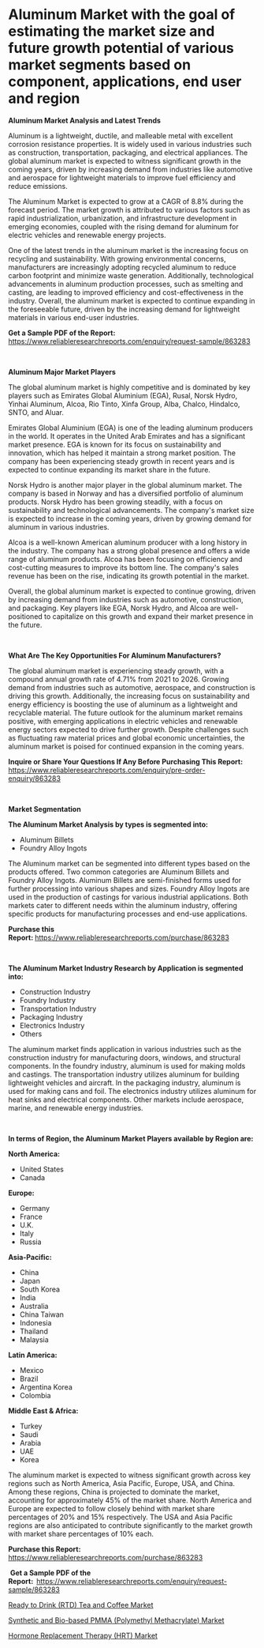 <p><h1>Aluminum Market with the goal of estimating the market size and future growth potential of various market segments based on component, applications, end user and region</h1></p><p><strong>Aluminum Market Analysis and Latest Trends</strong></p>
<p><p>Aluminum is a lightweight, ductile, and malleable metal with excellent corrosion resistance properties. It is widely used in various industries such as construction, transportation, packaging, and electrical appliances. The global aluminum market is expected to witness significant growth in the coming years, driven by increasing demand from industries like automotive and aerospace for lightweight materials to improve fuel efficiency and reduce emissions.</p><p>The Aluminum Market is expected to grow at a CAGR of 8.8% during the forecast period. The market growth is attributed to various factors such as rapid industrialization, urbanization, and infrastructure development in emerging economies, coupled with the rising demand for aluminum for electric vehicles and renewable energy projects.</p><p>One of the latest trends in the aluminum market is the increasing focus on recycling and sustainability. With growing environmental concerns, manufacturers are increasingly adopting recycled aluminum to reduce carbon footprint and minimize waste generation. Additionally, technological advancements in aluminum production processes, such as smelting and casting, are leading to improved efficiency and cost-effectiveness in the industry. Overall, the aluminum market is expected to continue expanding in the foreseeable future, driven by the increasing demand for lightweight materials in various end-user industries.</p></p>
<p><strong>Get a Sample PDF of the Report:&nbsp;</strong> <a href="https://www.reliableresearchreports.com/enquiry/request-sample/863283">https://www.reliableresearchreports.com/enquiry/request-sample/863283</a></p>
<p>&nbsp;</p>
<p><strong>Aluminum Major Market Players</strong></p>
<p><p>The global aluminum market is highly competitive and is dominated by key players such as Emirates Global Aluminium (EGA), Rusal, Norsk Hydro, Yinhai Aluminum, Alcoa, Rio Tinto, Xinfa Group, Alba, Chalco, Hindalco, SNTO, and Aluar.</p><p>Emirates Global Aluminium (EGA) is one of the leading aluminum producers in the world. It operates in the United Arab Emirates and has a significant market presence. EGA is known for its focus on sustainability and innovation, which has helped it maintain a strong market position. The company has been experiencing steady growth in recent years and is expected to continue expanding its market share in the future.</p><p>Norsk Hydro is another major player in the global aluminum market. The company is based in Norway and has a diversified portfolio of aluminum products. Norsk Hydro has been growing steadily, with a focus on sustainability and technological advancements. The company's market size is expected to increase in the coming years, driven by growing demand for aluminum in various industries.</p><p>Alcoa is a well-known American aluminum producer with a long history in the industry. The company has a strong global presence and offers a wide range of aluminum products. Alcoa has been focusing on efficiency and cost-cutting measures to improve its bottom line. The company's sales revenue has been on the rise, indicating its growth potential in the market.</p><p>Overall, the global aluminum market is expected to continue growing, driven by increasing demand from industries such as automotive, construction, and packaging. Key players like EGA, Norsk Hydro, and Alcoa are well-positioned to capitalize on this growth and expand their market presence in the future.</p></p>
<p>&nbsp;</p>
<p><strong>What Are The Key Opportunities For Aluminum Manufacturers?</strong></p>
<p><p>The global aluminum market is experiencing steady growth, with a compound annual growth rate of 4.71% from 2021 to 2026. Growing demand from industries such as automotive, aerospace, and construction is driving this growth. Additionally, the increasing focus on sustainability and energy efficiency is boosting the use of aluminum as a lightweight and recyclable material. The future outlook for the aluminum market remains positive, with emerging applications in electric vehicles and renewable energy sectors expected to drive further growth. Despite challenges such as fluctuating raw material prices and global economic uncertainties, the aluminum market is poised for continued expansion in the coming years.</p></p>
<p><strong>Inquire or Share Your Questions If Any Before Purchasing This Report:</strong> <a href="https://www.reliableresearchreports.com/enquiry/pre-order-enquiry/863283">https://www.reliableresearchreports.com/enquiry/pre-order-enquiry/863283</a></p>
<p>&nbsp;</p>
<p><strong>Market Segmentation</strong></p>
<p><strong>The Aluminum Market Analysis by types is segmented into:</strong></p>
<p><ul><li>Aluminum Billets</li><li>Foundry Alloy Ingots</li></ul></p>
<p><p>The Aluminum market can be segmented into different types based on the products offered. Two common categories are Aluminum Billets and Foundry Alloy Ingots. Aluminum Billets are semi-finished forms used for further processing into various shapes and sizes. Foundry Alloy Ingots are used in the production of castings for various industrial applications. Both markets cater to different needs within the aluminum industry, offering specific products for manufacturing processes and end-use applications.</p></p>
<p><strong>Purchase this Report:&nbsp;</strong><a href="https://www.reliableresearchreports.com/purchase/863283">https://www.reliableresearchreports.com/purchase/863283</a></p>
<p>&nbsp;</p>
<p><strong>The Aluminum Market Industry Research by Application is segmented into:</strong></p>
<p><ul><li>Construction Industry</li><li>Foundry Industry</li><li>Transportation Industry</li><li>Packaging Industry</li><li>Electronics Industry</li><li>Others</li></ul></p>
<p><p>The aluminum market finds application in various industries such as the construction industry for manufacturing doors, windows, and structural components. In the foundry industry, aluminum is used for making molds and castings. The transportation industry utilizes aluminum for building lightweight vehicles and aircraft. In the packaging industry, aluminum is used for making cans and foil. The electronics industry utilizes aluminum for heat sinks and electrical components. Other markets include aerospace, marine, and renewable energy industries.</p></p>
<p>&nbsp;</p>
<p><strong>In terms of Region, the Aluminum Market Players available by Region are:</strong></p>
<p>
    <p> <strong> North America: </strong>
        <ul>
            <li>United States</li>
            <li>Canada</li>
        </ul>
        </p> 
    <p> <strong> Europe: </strong>
        <ul>
            <li>Germany</li>
            <li>France</li>
            <li>U.K.</li>
            <li>Italy</li>
            <li>Russia</li>
        </ul>
        </p> 
    <p> <strong> Asia-Pacific: </strong>
        <ul>
            <li>China</li>
            <li>Japan</li>
            <li>South Korea</li>
            <li>India</li>
            <li>Australia</li>
            <li>China Taiwan</li>
            <li>Indonesia</li>
            <li>Thailand</li>
            <li>Malaysia</li>
        </ul>
        </p> 
    <p> <strong> Latin America: </strong>
        <ul>
            <li>Mexico</li>
            <li>Brazil</li>
            <li>Argentina Korea</li>
            <li>Colombia</li>
        </ul>
        </p> 
    <p> <strong> Middle East & Africa: </strong>
        <ul>
            <li>Turkey</li>
            <li>Saudi</li>
            <li>Arabia</li>
            <li>UAE</li>
            <li>Korea</li>
        </ul>
    </p>
    </p>
<p><p>The aluminum market is expected to witness significant growth across key regions such as North America, Asia Pacific, Europe, USA, and China. Among these regions, China is projected to dominate the market, accounting for approximately 45% of the market share. North America and Europe are expected to follow closely behind with market share percentages of 20% and 15% respectively. The USA and Asia Pacific regions are also anticipated to contribute significantly to the market growth with market share percentages of 10% each.</p></p>
<p><strong>Purchase this Report: </strong><a href="https://www.reliableresearchreports.com/purchase/863283">https://www.reliableresearchreports.com/purchase/863283</a></p>
<p>&nbsp;<strong>Get a Sample PDF of the Report:&nbsp;&nbsp;</strong><a href="https://www.reliableresearchreports.com/enquiry/request-sample/863283">https://www.reliableresearchreports.com/enquiry/request-sample/863283</a></p>
<p><strong></strong></p>
<p><p><a href="https://view.publitas.com/reportprime-1/ready-to-drink-rtd-tea-and-coffee-market-a-comprehensive-report-of-its-market-share-growth-trends-2023-2030/">Ready to Drink (RTD) Tea and Coffee Market</a></p><p><a href="https://view.publitas.com/reportprime-1/synthetic-and-bio-based-pmma-polymethyl-methacrylate-market-offer-valuable-insights-into-market-size-market-share-market-trends-and-projections-spanning-from-2023-to-2030/">Synthetic and Bio-based PMMA (Polymethyl Methacrylate) Market</a></p><p><a href="https://view.publitas.com/reportprime-1/hormone-replacement-therapy-hrt-market-research-report-unlocks-analysis-on-the-market-financial-status-market-size-and-market-revenue-upto-2030/">Hormone Replacement Therapy (HRT) Market</a></p></p>